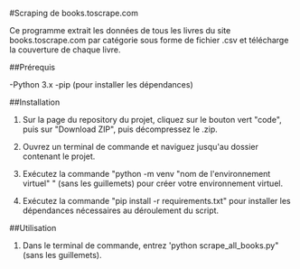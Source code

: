#Scraping de books.toscrape.com

Ce programme extrait les données de tous les livres du site books.toscrape.com par catégorie sous forme de fichier .csv et télécharge la couverture de chaque livre.

##Prérequis

-Python 3.x
-pip (pour installer les dépendances)

##Installation

1. Sur la page du repository du projet, cliquez sur le bouton vert "code", puis sur "Download ZIP", puis décompressez le .zip.

2. Ouvrez un terminal de commande et naviguez jusqu'au dossier contenant le projet.

3. Exécutez la commande "python -m venv "nom de l'environnement virtuel" " (sans les guillemets) pour créer votre environnement virtuel.

4. Exécutez la commande "pip install -r requirements.txt" pour installer les dépendances nécessaires au déroulement du script.



##Utilisation

1. Dans le terminal de commande, entrez 'python scrape_all_books.py" (sans les guillemets).

